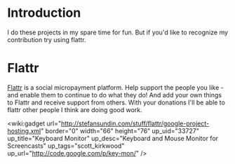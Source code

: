 # Introduction #

I do these projects in my spare time for fun.
But if you'd like to recognize my contribution try using flattr.

# Flattr #

[Flattr](http://flattr.com/) is a social micropayment platform. Help support the people you like - and enable them to continue to do what they do! And add your own things to Flattr and receive support from others.  With your donations I'll be able to flattr other people I think are doing good work.

<wiki:gadget url="http://stefansundin.com/stuff/flattr/google-project-hosting.xml" border="0" width="66" height="76" up\_uid="33727" up\_title="Keyboard Monitor" up\_desc="Keyboard and Mouse Monitor for Screencasts" up\_tags="scott\_kirkwood" up\_url="http://code.google.com/p/key-mon/" />